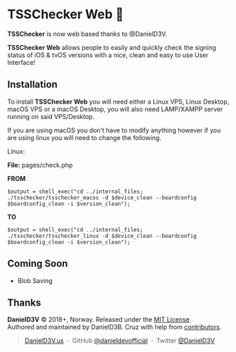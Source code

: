 # TSSChecker Web :iphone:


**TSSChecker** is now web based thanks to @DanielD3V.

**TSSChecker Web** allows people to easily and quickly check the signing status of iOS & tvOS versions with a nice, clean and easy to use User Interface!


Installation
------------

  To install **TSSChecker Web** you will need either a Linux VPS, Linux Desktop, macOS VPS or a macOS Desktop, you will also need LAMP/XAMPP server running on said VPS/Desktop.
  
  If you are using macOS you don't have to modify anything however if you are using linux you will need to change the following.

Linux:

**File:** pages/check.php

**FROM**
    
    $output = shell_exec("cd ../internal_files; ./tsschecker/tsschecker_macos -d $device_clean --boardconfig $boardconfig_clean -i $version_clean");
    
**TO**

	$output = shell_exec("cd ../internal_files; ./tsschecker/tsschecker_linux -d $device_clean --boardconfig $boardconfig_clean -i $version_clean");

Coming Soon
---------------

* Blob Saving


Thanks
------

**DanielD3V** © 2018+, Norway. Released under the [MIT License].<br>
Authored and maintained by DanielD3B. Cruz with help from [contributors].

> [DanielD3V.us](http://danield3v.us) &nbsp;&middot;&nbsp;
> GitHub [@danieldevofficial](https://github.com/danieldevofficial) &nbsp;&middot;&nbsp;
> Twitter [@DanielD3V](https://twitter.com/DanielD3V)

[MIT License]: http://mit-license.org/
[contributors]: http://github.com/danieldevofficial/TSSChecker-Web/contributors